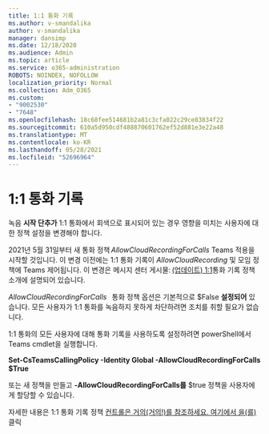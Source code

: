 ```yaml
---
title: 1:1 통화 기록
ms.author: v-smandalika
author: v-smandalika
manager: dansimp
ms.date: 12/18/2020
ms.audience: Admin
ms.topic: article
ms.service: o365-administration
ROBOTS: NOINDEX, NOFOLLOW
localization_priority: Normal
ms.collection: Adm_O365
ms.custom:
- "9002530"
- "7648"
ms.openlocfilehash: 18c68fee514681b2a81c3cfa022c29ce83834f22
ms.sourcegitcommit: 610a5d950cdf488870601762ef52d881e3e22a48
ms.translationtype: MT
ms.contentlocale: ko-KR
ms.lasthandoff: 05/28/2021
ms.locfileid: "52696964"
---
```

# <a name="11-call-recording"></a>1:1 통화 기록

녹음 **시작 단추가** 1:1 통화에서 회색으로 표시되어 있는 경우 영향을 미치는 사용자에 대한 정책 설정을 변경해야 합니다.   

2021년 5월 31일부터 새 통화 정책 *AllowCloudRecordingForCalls* Teams 적용을 시작할 것입니다. 이 변경 이전에는 1:1 통화 기록이 *AllowCloudRecording* 및 모임 정책에 Teams 제어됩니다. 이 변경은 메시지 센터 게시물: [(업데이트) 1:1](https://portal.microsoft.com/Adminportal/Home?ref=MessageCenter/:/messages/MC238796)통화 기록 정책 소개에 설명되어 있습니다.  

*AllowCloudRecordingForCalls*   통화 정책 옵션은 기본적으로 $False **설정되어** 있습니다. 모든 사용자가 1:1 통화를 녹음하지 못하게 차단하려면 조치를 취할 필요가 없습니다.  

1:1 통화의 모든 사용자에 대해 통화 기록을 사용하도록 설정하려면 powerShell에서 Teams cmdlet을 실행합니다. 

**Set-CsTeamsCallingPolicy -Identity Global -AllowCloudRecordingForCalls $True** 

또는 새 정책을 만들고 **-AllowCloudRecordingForCalls를** $true  정책을 사용자에게 할당할 수 있습니다. 

자세한 내용은 1:1 통화 기록 정책 [컨트롤은 거의(거의!)를 참조하세요. 여기에서 을(를)](https://techcommunity.microsoft.com/t5/microsoft-teams-support/1-1-call-recording-policy-controls-are-almost-here/ba-p/2217668)클릭
